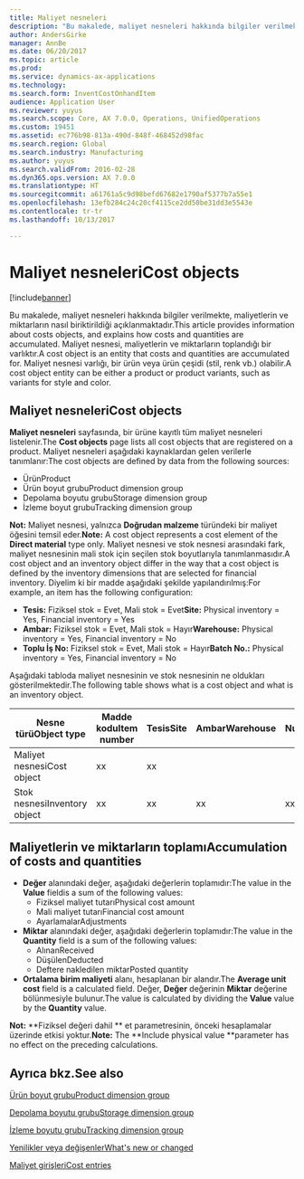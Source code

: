 ```yaml
---
title: Maliyet nesneleri
description: "Bu makalede, maliyet nesneleri hakkında bilgiler verilmekte, maliyetlerin ve miktarların nasıl biriktirildiği açıklanmaktadır. Maliyet nesnesi, maliyetlerin ve miktarların toplandığı bir varlıktır. Maliyet nesnesi varlığı, bir ürün veya ürün çeşidi (stil, renk vb.) olabilir."
author: AndersGirke
manager: AnnBe
ms.date: 06/20/2017
ms.topic: article
ms.prod: 
ms.service: dynamics-ax-applications
ms.technology: 
ms.search.form: InventCostOnhandItem
audience: Application User
ms.reviewer: yuyus
ms.search.scope: Core, AX 7.0.0, Operations, UnifiedOperations
ms.custom: 19451
ms.assetid: ec776b98-813a-490d-848f-468452d98fac
ms.search.region: Global
ms.search.industry: Manufacturing
ms.author: yuyus
ms.search.validFrom: 2016-02-28
ms.dyn365.ops.version: AX 7.0.0
ms.translationtype: HT
ms.sourcegitcommit: a61761a5c9d98befd67682e1790af5377b7a55e1
ms.openlocfilehash: 13efb284c24c20cf4115ce2dd50be31dd3e5543e
ms.contentlocale: tr-tr
ms.lasthandoff: 10/13/2017

---
```


# <a name="cost-objects"></a><span data-ttu-id="f8312-105">Maliyet nesneleri</span><span class="sxs-lookup"><span data-stu-id="f8312-105">Cost objects</span></span>

[!include[banner](../includes/banner.md)]


<span data-ttu-id="f8312-106">Bu makalede, maliyet nesneleri hakkında bilgiler verilmekte, maliyetlerin ve miktarların nasıl biriktirildiği açıklanmaktadır.</span><span class="sxs-lookup"><span data-stu-id="f8312-106">This article provides information about costs objects, and explains how costs and quantities are accumulated.</span></span> <span data-ttu-id="f8312-107">Maliyet nesnesi, maliyetlerin ve miktarların toplandığı bir varlıktır.</span><span class="sxs-lookup"><span data-stu-id="f8312-107">A cost object is an entity that costs and quantities are accumulated for.</span></span> <span data-ttu-id="f8312-108">Maliyet nesnesi varlığı, bir ürün veya ürün çeşidi (stil, renk vb.) olabilir.</span><span class="sxs-lookup"><span data-stu-id="f8312-108">A cost object entity can be either a product or product variants, such as variants for style and color.</span></span>  

## <a name="cost-objects"></a><span data-ttu-id="f8312-109">Maliyet nesneleri</span><span class="sxs-lookup"><span data-stu-id="f8312-109">Cost objects</span></span>

<span data-ttu-id="f8312-110">**Maliyet nesneleri** sayfasında, bir ürüne kayıtlı tüm maliyet nesneleri listelenir.</span><span class="sxs-lookup"><span data-stu-id="f8312-110">The **Cost objects** page lists all cost objects that are registered on a product.</span></span> <span data-ttu-id="f8312-111">Maliyet nesneleri aşağıdaki kaynaklardan gelen verilerle tanımlanır:</span><span class="sxs-lookup"><span data-stu-id="f8312-111">The cost objects are defined by data from the following sources:</span></span>

-   <span data-ttu-id="f8312-112">Ürün</span><span class="sxs-lookup"><span data-stu-id="f8312-112">Product</span></span>
-   <span data-ttu-id="f8312-113">Ürün boyut grubu</span><span class="sxs-lookup"><span data-stu-id="f8312-113">Product dimension group</span></span>
-   <span data-ttu-id="f8312-114">Depolama boyutu grubu</span><span class="sxs-lookup"><span data-stu-id="f8312-114">Storage dimension group</span></span>
-   <span data-ttu-id="f8312-115">İzleme boyut grubu</span><span class="sxs-lookup"><span data-stu-id="f8312-115">Tracking dimension group</span></span>

<span data-ttu-id="f8312-116">**Not:** Maliyet nesnesi, yalnızca **Doğrudan malzeme** türündeki bir maliyet öğesini temsil eder.</span><span class="sxs-lookup"><span data-stu-id="f8312-116">**Note:** A cost object represents a cost element of the **Direct material** type only.</span></span> <span data-ttu-id="f8312-117">Maliyet nesnesi ve stok nesnesi arasındaki fark, maliyet nesnesinin mali stok için seçilen stok boyutlarıyla tanımlanmasıdır.</span><span class="sxs-lookup"><span data-stu-id="f8312-117">A cost object and an inventory object differ in the way that a cost object is defined by the inventory dimensions that are selected for financial inventory.</span></span> <span data-ttu-id="f8312-118">Diyelim ki bir madde aşağıdaki şekilde yapılandırılmış:</span><span class="sxs-lookup"><span data-stu-id="f8312-118">For example, an item has the following configuration:</span></span>

-   <span data-ttu-id="f8312-119">**Tesis:** Fiziksel stok = Evet, Mali stok = Evet</span><span class="sxs-lookup"><span data-stu-id="f8312-119">**Site:** Physical inventory = Yes, Financial inventory = Yes</span></span>
-   <span data-ttu-id="f8312-120">**Ambar:** Fiziksel stok = Evet, Mali stok = Hayır</span><span class="sxs-lookup"><span data-stu-id="f8312-120">**Warehouse:** Physical inventory = Yes, Financial inventory = No</span></span>
-   <span data-ttu-id="f8312-121">**Toplu İş No:** Fiziksel stok = Evet, Mali stok = Hayır</span><span class="sxs-lookup"><span data-stu-id="f8312-121">**Batch No.:** Physical inventory = Yes, Financial inventory = No</span></span>

<span data-ttu-id="f8312-122">Aşağıdaki tabloda maliyet nesnesinin ve stok nesnesinin ne oldukları gösterilmektedir.</span><span class="sxs-lookup"><span data-stu-id="f8312-122">The following table shows what is a cost object and what is an inventory object.</span></span>

| <span data-ttu-id="f8312-123">Nesne türü</span><span class="sxs-lookup"><span data-stu-id="f8312-123">Object type</span></span>      | <span data-ttu-id="f8312-124">Madde kodu</span><span class="sxs-lookup"><span data-stu-id="f8312-124">Item number</span></span> | <span data-ttu-id="f8312-125">Tesis</span><span class="sxs-lookup"><span data-stu-id="f8312-125">Site</span></span> | <span data-ttu-id="f8312-126">Ambar</span><span class="sxs-lookup"><span data-stu-id="f8312-126">Warehouse</span></span> | <span data-ttu-id="f8312-127">Bordro Numarası</span><span class="sxs-lookup"><span data-stu-id="f8312-127">Batch No.</span></span> |
|------------------|-------------|------|-----------|-----------|
| <span data-ttu-id="f8312-128">Maliyet nesnesi</span><span class="sxs-lookup"><span data-stu-id="f8312-128">Cost object</span></span>      | <span data-ttu-id="f8312-129">x</span><span class="sxs-lookup"><span data-stu-id="f8312-129">x</span></span>           | <span data-ttu-id="f8312-130">x</span><span class="sxs-lookup"><span data-stu-id="f8312-130">x</span></span>    |           |           |
| <span data-ttu-id="f8312-131">Stok nesnesi</span><span class="sxs-lookup"><span data-stu-id="f8312-131">Inventory object</span></span> | <span data-ttu-id="f8312-132">x</span><span class="sxs-lookup"><span data-stu-id="f8312-132">x</span></span>           | <span data-ttu-id="f8312-133">x</span><span class="sxs-lookup"><span data-stu-id="f8312-133">x</span></span>    |  <span data-ttu-id="f8312-134">x</span><span class="sxs-lookup"><span data-stu-id="f8312-134">x</span></span>        | <span data-ttu-id="f8312-135">x</span><span class="sxs-lookup"><span data-stu-id="f8312-135">x</span></span>         |

## <a name="accumulation-of-costs-and-quantities"></a><span data-ttu-id="f8312-136">Maliyetlerin ve miktarların toplamı</span><span class="sxs-lookup"><span data-stu-id="f8312-136">Accumulation of costs and quantities</span></span>
-   <span data-ttu-id="f8312-137">**Değer** alanındaki değer, aşağıdaki değerlerin toplamıdır:</span><span class="sxs-lookup"><span data-stu-id="f8312-137">The value in the **Value** fieldis a sum of the following values:</span></span>
    -   <span data-ttu-id="f8312-138">Fiziksel maliyet tutarı</span><span class="sxs-lookup"><span data-stu-id="f8312-138">Physical cost amount</span></span>
    -   <span data-ttu-id="f8312-139">Mali maliyet tutarı</span><span class="sxs-lookup"><span data-stu-id="f8312-139">Financial cost amount</span></span>
    -   <span data-ttu-id="f8312-140">Ayarlamalar</span><span class="sxs-lookup"><span data-stu-id="f8312-140">Adjustments</span></span>
-   <span data-ttu-id="f8312-141">**Miktar** alanındaki değer, aşağıdaki değerlerin toplamıdır:</span><span class="sxs-lookup"><span data-stu-id="f8312-141">The value in the **Quantity** field is a sum of the following values:</span></span>
    -   <span data-ttu-id="f8312-142">Alınan</span><span class="sxs-lookup"><span data-stu-id="f8312-142">Received</span></span>
    -   <span data-ttu-id="f8312-143">Düşülen</span><span class="sxs-lookup"><span data-stu-id="f8312-143">Deducted</span></span>
    -   <span data-ttu-id="f8312-144">Deftere nakledilen miktar</span><span class="sxs-lookup"><span data-stu-id="f8312-144">Posted quantity</span></span>
-   <span data-ttu-id="f8312-145">**Ortalama birim maliyeti** alanı, hesaplanan bir alandır.</span><span class="sxs-lookup"><span data-stu-id="f8312-145">The **Average unit cost** field is a calculated field.</span></span> <span data-ttu-id="f8312-146">Değer, **Değer** değerinin **Miktar** değerine bölünmesiyle bulunur.</span><span class="sxs-lookup"><span data-stu-id="f8312-146">The value is calculated by dividing the **Value** value by the **Quantity** value.</span></span>

<span data-ttu-id="f8312-147">**Not:** **Fiziksel değeri dahil ** et parametresinin, önceki hesaplamalar üzerinde etkisi yoktur.</span><span class="sxs-lookup"><span data-stu-id="f8312-147">**Note:** The **Include physical value **parameter has no effect on the preceding calculations.</span></span>

<a name="see-also"></a><span data-ttu-id="f8312-148">Ayrıca bkz.</span><span class="sxs-lookup"><span data-stu-id="f8312-148">See also</span></span>
--------

[<span data-ttu-id="f8312-149">Ürün boyut grubu</span><span class="sxs-lookup"><span data-stu-id="f8312-149">Product dimension group</span></span>](https://technet.microsoft.com/en-us/library/aa499382.aspx)

[<span data-ttu-id="f8312-150">Depolama boyutu grubu</span><span class="sxs-lookup"><span data-stu-id="f8312-150">Storage dimension group</span></span>](https://technet.microsoft.com/en-us/library/hh209317.aspx)

[<span data-ttu-id="f8312-151">İzleme boyutu grubu</span><span class="sxs-lookup"><span data-stu-id="f8312-151">Tracking dimension group</span></span>](https://technet.microsoft.com/en-us/library/hh209465.aspx)

[<span data-ttu-id="f8312-152">Yenilikler veya değişenler</span><span class="sxs-lookup"><span data-stu-id="f8312-152">What's new or changed</span></span>](../../fin-and-ops/get-started/whats-new-changed.md)

[<span data-ttu-id="f8312-153">Maliyet girişleri</span><span class="sxs-lookup"><span data-stu-id="f8312-153">Cost entries</span></span>](cost-entries.md)




